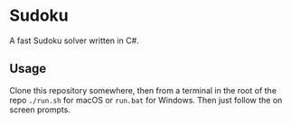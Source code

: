 # Sudoku

A fast Sudoku solver written in C#.

## Usage

Clone this repository somewhere, then from a terminal in the root of the repo `./run.sh` for macOS or `run.bat` for Windows. Then just follow the on screen prompts.